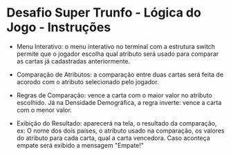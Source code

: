 # Desafio Super Trunfo - Lógica do Jogo - Instruções

- Menu Interativo: o menu interativo no terminal com a estrutura switch permite que o jogador
escolha qual atributo será usado para comparar as cartas já cadastradas anteriormente. 

- Comparação de Atributos: a comparação entre duas cartas será feita de acorodo com o atributo selecionado pelo jogador.

- Regras de Comparação: vence a carta com o maior valor no atributo escolhido. Já na Densidade Demográfica, a regra inverte: vence a carta com o menor valor.

- Exibição do Resultado: aparecerá na tela, o resultado da comparação, ex: O nome dos dois países, o atributo usado na comparação, os valores do atributo para cada carta, qual a carta vencedora. Caso aconteça empate será exibido a mensagem "Empate!"


